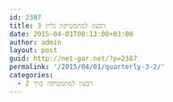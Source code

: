 ```yaml
---
id: 2387
title: רבעון למתמטיקה גליון 3
date: 2015-04-01T00:13:00+03:00
author: admin
layout: post
guid: http://net-gar.net/?p=2387
permalink: '/2015/04/01/quarterly-3-2/'
categories:
  - רבעון למתמטיקה כרך 2
---
```

